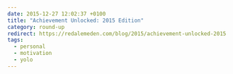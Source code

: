 ```yaml
---
date: 2015-12-27 12:02:37 +0100
title: "Achievement Unlocked: 2015 Edition"
category: round-up
redirect: https://redalemeden.com/blog/2015/achievement-unlocked-2015
tags:
  - personal
  - motivation
  - yolo
---
```


